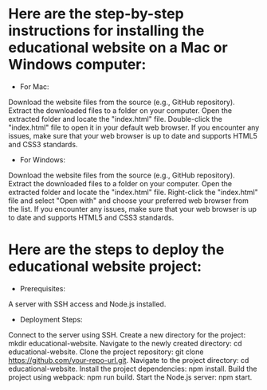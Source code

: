 # Here are the step-by-step instructions for installing the educational website on a Mac or Windows computer:

- For Mac:

Download the website files from the source (e.g., GitHub repository).
Extract the downloaded files to a folder on your computer.
Open the extracted folder and locate the "index.html" file.
Double-click the "index.html" file to open it in your default web browser.
If you encounter any issues, make sure that your web browser is up to date and supports HTML5 and CSS3 standards.

- For Windows:

Download the website files from the source (e.g., GitHub repository).
Extract the downloaded files to a folder on your computer.
Open the extracted folder and locate the "index.html" file.
Right-click the "index.html" file and select "Open with" and choose your preferred web browser from the list.
If you encounter any issues, make sure that your web browser is up to date and supports HTML5 and CSS3 standards.


# Here are the steps to deploy the educational website project:

- Prerequisites:

A server with SSH access and Node.js installed.

- Deployment Steps:

Connect to the server using SSH.
Create a new directory for the project: mkdir educational-website.
Navigate to the newly created directory: cd educational-website.
Clone the project repository: git clone https://github.com/your-repo-url.git.
Navigate to the project directory: cd educational-website.
Install the project dependencies: npm install.
Build the project using webpack: npm run build.
Start the Node.js server: npm start.
